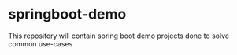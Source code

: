 # springboot-demo
This repository will contain spring boot demo projects done to solve common use-cases
